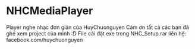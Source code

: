 # NHCMediaPlayer
Player nghe nhạc đơn giản của HuyChuonguyen
Cảm ơn tất cả các bạn đã ghé xem project của mình :D
File cài đặt exe trong NHC_Setup.rar
liên hệ: facebook.com/huychuonguyen
